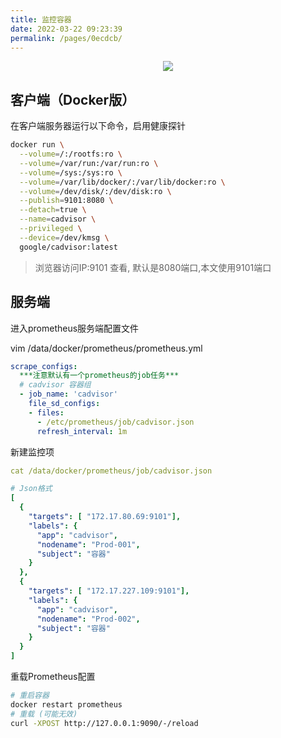 ```yaml
---
title: 监控容器
date: 2022-03-22 09:23:39
permalink: /pages/0ecdcb/
---
```


<p align="center"><img src="/img/prometheus.jpg" width="auto" style="cursor: zoom-in;"></p>


## 客户端（Docker版）
在客户端服务器运行以下命令，启用健康探针
```bash
docker run \
  --volume=/:/rootfs:ro \
  --volume=/var/run:/var/run:ro \
  --volume=/sys:/sys:ro \
  --volume=/var/lib/docker/:/var/lib/docker:ro \
  --volume=/dev/disk/:/dev/disk:ro \
  --publish=9101:8080 \
  --detach=true \
  --name=cadvisor \
  --privileged \
  --device=/dev/kmsg \
  google/cadvisor:latest
```

> 浏览器访问IP:9101 查看, 默认是8080端口,本文使用9101端口

## 服务端
进入prometheus服务端配置文件

vim /data/docker/prometheus/prometheus.yml
```yaml
scrape_configs:
  ***注意默认有一个prometheus的job任务***
  # cadvisor 容器组
  - job_name: 'cadvisor'
    file_sd_configs:
    - files:
      - /etc/prometheus/job/cadvisor.json
      refresh_interval: 1m
```
新建监控项
```yaml
cat /data/docker/prometheus/job/cadvisor.json

# Json格式
[
  {
    "targets": [ "172.17.80.69:9101"],
    "labels": {
      "app": "cadvisor",
      "nodename": "Prod-001",
      "subject": "容器"
    }
  },
  {
    "targets": [ "172.17.227.109:9101"],
    "labels": {
      "app": "cadvisor",
      "nodename": "Prod-002",
      "subject": "容器"
    }
  }
]
```

重载Prometheus配置
```bash
# 重启容器
docker restart prometheus
# 重载 (可能无效)
curl -XPOST http://127.0.0.1:9090/-/reload
```